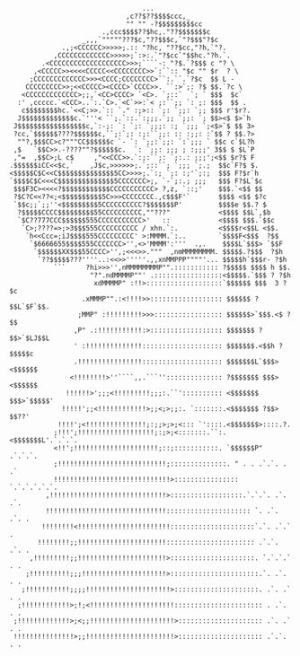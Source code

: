 ```
                                 ...
                             ,c??$??$$$$ccc,_
                             "" "" -?$$$$$$$$$cc
                       .,ccc$$$$??$hc,."??$$$$$$$c
                  _,,,`"""""???$c,"??$$$c,`"?$$$"?$c
             .,;<CCCCCC>>>>>;.:: "?hc, "??$cc,"?h,`"?.
           ,CCCCCCCCCCCCC>>>>>;`:>:.`"?$cc`"$$hc."?h.`.
        .<CCCCCCCCCCCCCCCCCCC>>>;````-: "?$.`?$$$ c "? \
      ,<CCCCC>><<<<CCCCC<<CCCCCCCC>>`:``:: "$c "" $r  ? \
     ;CCCCCCCCCCCCC>>><CCCC;CCCCCCCC>``:.``.`?$c  $$ L -
    CCCCCCCCC>>;<<CCCCC><CCCC>`CCCC>>. ``:>`;: ?$ $$.`?c \
   <CCCCCCCCCCCCC>;;,`<CC>CCCC> `<C>. `;::`  `; ` $$$  $c`
  :' ,ccccc.`<CCC>..`:.`C>.`<C`>>:`< ;:``;; `: ;: $$$  $$ .
   c$$$$$$$$hc.`<<C;>>.`:: `." :;>:: `;: `;;: `;; $$$ r'$r?.
  J$$$$$$$$$$$$$c.`'''< ``;.`::.`:;;;.`;; `;;: `; $$><$ $>`h
 J$$$$$$$$$$$$$$$$$c,`:-;: `: `;: `;;;: :; `;;; `;<$>`$ $$ 3>
 ?cc,`$$$$$$????$$$$$$c,``;:`;: :;:``;;: :: :;;: :`$$ ? $$.?>
  ""?,$$$CC>c?"""CC$$$$$$c `- `: `;;:`;;: `:`;;; ` $$c c`$L?h
 ,$   `$$C>>.-????""?$$$$$$c.  `: `;;: ;;; ; :;;;' 3$$ $ $L`P
 ,"=  ,$$C>;L c$     ,"<<CCC>>.`:;:``;: `;:.: ;;;';<$$ $r?$ F
.$$$$$$iCC<<$c,`    ,J$c,>>>>>>;.`;::``; `;;; `;.;  $$c`F?$ $.
<$$$$$C$C<<C$$$$$$$$$$$$$$5CC>>>>;.`:; `;: :;'`;:;  $$$ F?$r`h
`$$$$C$C<<<C$$$$$$$$$$$$$$5CCCCCCC>;, `-`;:.; ;;;   $$$ F?$L`$c
 $$$F3C><<<<?$$$$$$$$$$$$CCCCCCCCCCC> ?,z, `::;'    $$$.`<$$ $$
 ?$C?C<<??<;<$$$$$$$$$$5C>>>CCCCCCCC.,c$$$F'`       $$$$ <$$ $?c
 `$$c;;`;;''<$$$$$$$$$5CCCCCCCCCC?$$$$$$$P'         $$$$e $$.? $
  ?$$$$$CCCC$$$$$$$$$55CCCCCCCCCC,""???"            <$$$$ $$L`,$b
  `$C??777CCC$$$$$$555CCCCCCCCCCC>'   ::            <$$$$ $$$.`$$c
   `C>;????=>;>3$$$555CCCCCCCCCC / xhn.`:.          <$$$$r<$$L <$$.
    `h<<Ccc=;iJ$$$$555CCCCCCCCC' >:MMMM.`:..        `$$$$F<$$$  ?$$
     `$6666655$$$$555CCCCCCC>'',<>'MMMM':'''  .,.    $$$$L`$$$> `$$F
      `$$$$$$XX$$$55CCCC>'',;<<<>>."""  ,nmMMMMMMMM. $$$$$.?$$$  ?$h
       `??$$$$$???''''..:<<>>'''''.,,xnMMPPP""""'... $$$$$h`$$$r- ?$h
           ```     ?hi>>>'',nMMMMMMMMP"".::::::::::: ?$$$$$ $$$$ h $$.
                    "?".ndMMMMP""' .:::::::::::::::::<$$$$$.`$$$ ? ?$h
                     xdMMMMP" :!!>:::::::::::::::::::`$$$$$$ $$$  3 ?$c
                  .xMMMP"".:<!!!!>>:::::::::::::::::: $$$$$$ ?$$L`$F`$$.
                 ;MMP" :!!!!!!!!!>>>::::::::::::::::: $$$$$$>`$$$.<$ ?$$
                ,P" .:!!!!!!!!!!!:>:::::::::::::::::: $$$$$$$ ?$$>`$LJ$$L
                ' :!!!!!!!!!!!!!!:::::::::::::::::::: $$$$$$$.<$$h ?$$$$$c
                .!!!!!!!!!!!!!!!!:::::::::::::::::::: $$$$$$$L`$$$><$$$$$$
               <!!!!!!!!>''````,,.```'':::::::::::::: ?$$$$$$$ $$$><$$$$$$
              !!!!!!>';;;<!!!!!!!!!;;;:.``':::::::::: <$$$$$$$ $$$>`$$$$$'
             !!!!!';;<!!!!!!!!!!!!>;;<;>;;:. `:::::::.<$$$$$$$ ?$$> $$??'
            !!!!';<!!!!!!!!!!!!!!!;:;;>;>;<::: `'::::.<$$$$$$$>::::.?.
           ;!!!';!!!!!!!!!!!!!!!!!!!;:;>;<:::::::.``:.<$$$$$$$L'.`.`.`.
           <!!';!!!!!!!!!!!!!!!!!!!!!;::;:::::::::::. `$$$$$$P" .`.`.`.
           ;!!!!!!!!!!!!!!!!!!!!!!!!!!!;::::::::::::::. " . . .`.`. . .`
           !!!!!!!!!!!!!!!!!!!!!!!!!!!!!>::::::::::::::::  `.`.`.`.`.`.
         ,!!!!!!!!!!!!!!!!!!!!!!!!!!!!!>::::::::::::::::::.`.`.`. .`. .`.
         !!!!!!!!!!!!!!!!!!!!!!!!!!!!!!::::::::::::::::::::: `. .`. .`. .
        !!!!!!!!<!!!!!!!!!!!!!!!!!!!!!!!:::::::::::::::::::::`.`. .`.` .
       !!!!!!!!;;!!!!!!!!!!!!!!!!!!!!!!:::::::::::::::::::::: .`.`. .`. .
     ,!!!!!!!!!;;!!!!!!!!!!!!!!!!!!!!!!>:::::::::::::::::::::. `.`.`.` . .
    ;!!!!!!!!!!;;;!!!!!!!!!!!!!!!!!!!!!>::::::::::::::::::::::.`. .`. . .
   ;!!!!!!!!!!!;;;;!!!!!!!!!!!!!!!!!!!!!>:::::::::::::::::::::. .`. .` . .
  ;!!!!!!!!!!!!>;!;<!!!!!!!!!!!!!!!!!!!!!:::::::::::::::::::::: . .`. . .
 ;!!!!!!!!!!!!!>;<;;!!!!!!!!!!!!!!!!!!!!!>::::::::::::::::::::: .`. .` . .
 !!!!!!!!!!!!!!!>;;!!!!!!!!!!!!!!!!!!!!!!>::::::::::::::::::::: .`.`. . .
```